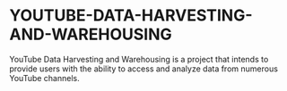# YOUTUBE-DATA-HARVESTING-AND-WAREHOUSING
YouTube Data Harvesting and Warehousing is a project that intends to provide users with the ability to access and analyze data from numerous YouTube channels. 

